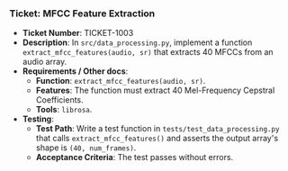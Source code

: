 ### Ticket: MFCC Feature Extraction

- **Ticket Number**: TICKET-1003
- **Description**: In `src/data_processing.py`, implement a function `extract_mfcc_features(audio, sr)` that extracts 40 MFCCs from an audio array.
- **Requirements / Other docs**:
  - **Function**: `extract_mfcc_features(audio, sr)`.
  - **Features**: The function must extract 40 Mel-Frequency Cepstral Coefficients.
  - **Tools**: `librosa`.
- **Testing**:
  - **Test Path**: Write a test function in `tests/test_data_processing.py` that calls `extract_mfcc_features()` and asserts the output array's shape is `(40, num_frames)`.
  - **Acceptance Criteria**: The test passes without errors. 